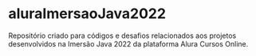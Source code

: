 # aluraImersaoJava2022
Repositório criado para códigos e desafios relacionados aos projetos desenvolvidos na Imersão Java 2022 da plataforma Alura Cursos Online.
